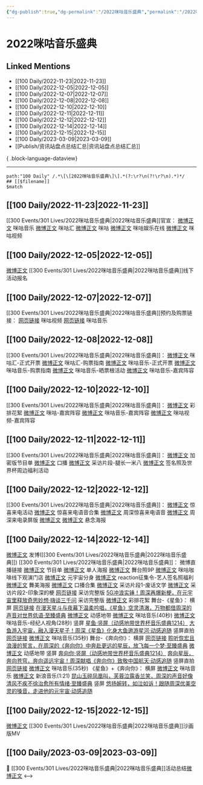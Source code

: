 ```yaml
---
{"dg-publish":true,"dg-permalink":"/2022咪咕音乐盛典","permalink":"/2022咪咕音乐盛典/","title":"2022咪咕音乐盛典","tags":[null],"created":"2022-11-24T17:49:24.000+08:00","updated":"2023-08-24T18:35:28.588+08:00"}
---
```


# 2022咪咕音乐盛典

## Linked Mentions
- [[100 Daily/2022-11-23\|2022-11-23]]
- [[100 Daily/2022-12-05\|2022-12-05]]
- [[100 Daily/2022-12-07\|2022-12-07]]
- [[100 Daily/2022-12-08\|2022-12-08]]
- [[100 Daily/2022-12-10\|2022-12-10]]
- [[100 Daily/2022-12-11\|2022-12-11]]
- [[100 Daily/2022-12-12\|2022-12-12]]
- [[100 Daily/2022-12-14\|2022-12-14]]
- [[100 Daily/2022-12-15\|2022-12-15]]
- [[100 Daily/2023-03-09\|2023-03-09]]
- [[Publish/资讯站盘点总结汇总\|资讯站盘点总结汇总]]

{ .block-language-dataview}

---

```expander
path:"100 Daily" /.*\[\[2022咪咕音乐盛典\]\].*(?:\r?\n(?!\r?\n).*)*/
## [[$filename]]
$match
```
## [[100 Daily/2022-11-23\|2022-11-23]]
[[300 Events/301 Lives/2022咪咕音乐盛典\|2022咪咕音乐盛典]]官宣：
[微博正文](https://m.weibo.cn/1867028705/4838914613061127) 咪咕音乐
[微博正文](https://m.weibo.cn/5190275658/4838915560969679) 咪咕汇
[微博正文](https://m.weibo.cn/5428441557/4838918060515994) 咪咕
[微博正文](https://m.weibo.cn/7441318559/4838917209329438) 咪咕娱乐在线
[微博正文](https://m.weibo.cn/1809436135/4838917348265835) 咪咕视频
## [[100 Daily/2022-12-05\|2022-12-05]]
[微博正文](https://weibo.com/detail/4843274743318661) [[300 Events/301 Lives/2022咪咕音乐盛典\|2022咪咕音乐盛典]]线下活动报名
## [[100 Daily/2022-12-07\|2022-12-07]]
[[300 Events/301 Lives/2022咪咕音乐盛典\|2022咪咕音乐盛典]]预约及购票链接：
[网页链接](https://weibo.cn/sinaurl?u=https%3A%2F%2Fm.miguvideo.com%2Fmgs%2Fpromotion%2Fsubject%2Fmiguhui_2022%2Fprd%2Ftopic.html%3FpwId%3D05466385107d4cd394fa0eee1564c896) 咪咕视频
[网页链接](https://weibo.cn/sinaurl?u=https%3A%2F%2Fh5.nf.migu.cn%2Fapp%2Fv4%2Fzt%2F2022%2Fmgh%2Findex.html) 咪咕音乐
## [[100 Daily/2022-12-08\|2022-12-08]]
[[300 Events/301 Lives/2022咪咕音乐盛典\|2022咪咕音乐盛典]]：
[微博正文](https://m.weibo.cn/5190275658/4844339073385579) 咪咕汇-正式开票
[微博正文](https://m.weibo.cn/5190275658/4844425639365642) 咪咕汇-购票指南
[微博正文](https://m.weibo.cn/1867028705/4844339069458725) 咪咕音乐-正式开票
[微博正文](https://m.weibo.cn/1867028705/4844425899171524) 咪咕音乐-购票指南
[微博正文](https://m.weibo.cn/1867028705/4844427098458307) 咪咕音乐-晒票根活动
[微博正文](https://m.weibo.cn/1867028705/4844453917622865) 咪咕音乐-嘉宾阵容
## [[100 Daily/2022-12-10\|2022-12-10]]
[[300 Events/301 Lives/2022咪咕音乐盛典\|2022咪咕音乐盛典]]：
[微博正文](http://weibo.com/3847403453/MiVJzDZh4) 彩排花絮
[微博正文](http://weibo.com/5428441557/MiXFJ1wEd) 咪咕-嘉宾阵容
[微博正文](http://weibo.com/1867028705/MiXMis7VI) 咪咕音乐-嘉宾阵容
[微博正文](http://weibo.com/1809436135/MiY1rh7kw) 咪咕视频-嘉宾阵容
## [[100 Daily/2022-12-11\|2022-12-11]]
[[300 Events/301 Lives/2022咪咕音乐盛典\|2022咪咕音乐盛典]]：
[微博正文](https://m.weibo.cn/1867028705/4845205419723337) 加密版节目单
[微博正文](https://m.weibo.cn/1867028705/4845550182865980) 口播
[微博正文](https://m.weibo.cn/1867028705/4845538866628208) 采访片段-腿长一米八
[微博正文](https://m.weibo.cn/1867028705/4845501742323755) 签名照及世界杯周边福利活动
## [[100 Daily/2022-12-12\|2022-12-12]]
[[300 Events/301 Lives/2022咪咕音乐盛典\|2022咪咕音乐盛典]]：
[微博正文](https://m.weibo.cn/1867028705/4845790088140173) 惊喜来电活动
[微博正文](https://m.weibo.cn/1867028705/4845798334144012) 惊喜来电语音合集
[微博正文](https://m.weibo.cn/7012740989/4845874855283631) 周深惊喜来电语音
[微博正文](https://m.weibo.cn/7012740989/4845874855283631) 周深来电录屏版
[微博正文](https://m.weibo.cn/1867028705/4845877966933972) [微博正文](https://m.weibo.cn/7441318559/4845879237809912) 悬念海报
## [[100 Daily/2022-12-14\|2022-12-14]]
[微博正文](https://m.weibo.cn/1736988591/4846692589897881) 发博([[300 Events/301 Lives/2022咪咕音乐盛典\|2022咪咕音乐盛典]])
[[300 Events/301 Lives/2022咪咕音乐盛典\|2022咪咕音乐盛典]]：
[](https://m.weibo.cn/1867028705/4846556375944835) 微博直播链接
[微博正文](https://m.weibo.cn/1867028705/4846526445126129) 节目单
[微博正文](https://m.weibo.cn/1867028705/4846375189879774) 单人海报
[微博正文](https://m.weibo.cn/7478855230/4846674688608914) 舞台照9P
[微博正文](https://m.weibo.cn/1867028705/4846379157164405) 咪咕咖啡线下观演门店
[微博正文](https://m.weibo.cn/1867028705/4846550125120241) 元宇宙分身
[微博正文](https://m.weibo.cn/1867028705/4846578101655577) reaction征集令-艺人签名照福利
[微博正文](https://m.weibo.cn/1867028705/4846606375981334) 舞美海报
[微博正文](https://m.weibo.cn/1867028705/4846577506845920) 口播合集
[微博正文](https://m.weibo.cn/1867028705/4846516781190567) 采访片段1-废话文学
[微博正文](https://m.weibo.cn/1867028705/4846668430975236) 采访片段2-印象深的梗
[网页链接](https://weibo.cn/sinaurl?u=http%3A%2F%2Fc.migu.cn%2F00fWRa%3Fifrom%3D07b073d2835f8c1d5dfde461d0d264f2) 采访完整版
[5G冲浪实锤！周深再爆新梗，在元宇宙里释放奇思妙想·嗨谈三千问](https://weibo.cn/sinaurl?u=http%3A%2F%2Fm.miguvideo.com%2Fmgs%2Fmsite%2Fprd%2FverticalScreen.html%3Fcid%3D755281359%26sharefrom%3Dmiguvideoapp) 采访完整版
[微博正文](https://m.weibo.cn/6466290670/4846718925408115) 彩排花絮
舞台-《星鱼》：
横屏
[网页链接](https://weibo.cn/sinaurl?u=http%3A%2F%2Fc.migu.cn%2F00fWPQ%3Fifrom%3D07b073d2835f8c1d5dfde461d0d264f2)
[在漫天星斗与夜幕下温柔吟唱，《星鱼》空灵清澈，万物都借周深的声音对世界低语·至臻盛典](https://weibo.cn/sinaurl?u=http%3A%2F%2Fm.miguvideo.com%2Fmgs%2Fmsite%2Fprd%2FverticalScreen.html%3Fcid%3D755316082%26sharefrom%3Dmiguvideoapp)
[微博正文](https://m.weibo.cn/5388677746/4846686168680462) 动感地带
[微博正文](https://m.weibo.cn/1867028705/4846674021454975) 咪咕音乐(40秒)
[微博正文](https://m.weibo.cn/1867028705/4846694946050297) 咪咕音乐-经纪人视角(28秒)
竖屏
[星鱼·竖屏（动感地带世界杯音乐盛典1214）](https://weibo.cn/sinaurl?u=http%3A%2F%2Fc.migu.cn%2F00fWRk%3Fifrom%3Dc3619365fe117a29da712a869118110e)
[大鱼游入宇宙，融入漫天星子！周深《星鱼》化身大鱼遨游星河·动感追随](https://weibo.cn/sinaurl?u=http%3A%2F%2Fm.miguvideo.com%2Fmgs%2Fmsite%2Fprd%2FverticalScreen.html%3Fcid%3D755318184%26sharefrom%3Dmiguvideoapp)
竖屏直拍
[网页链接](https://weibo.cn/sinaurl?u=http%3A%2F%2Fc.migu.cn%2F00fWNk%3Fifrom%3Dc3619365fe117a29da712a869118110e)
[微博正文](https://m.weibo.cn/1867028705/4846675901023210) 咪咕音乐(35秒)
舞台-《奔向你》：
横屏
[网页链接](https://weibo.cn/sinaurl?u=http%3A%2F%2Fc.migu.cn%2F00fWRt%3Fifrom%3D07b073d2835f8c1d5dfde461d0d264f2)
[聆听恢宏且浪漫的誓言，在周深的《奔向你》中奔赴更远的星辰，放飞每一个梦·至臻盛典](https://weibo.cn/sinaurl?u=http%3A%2F%2Fm.miguvideo.com%2Fmgs%2Fmsite%2Fprd%2FverticalScreen.html%3Fcid%3D755317309%26sharefrom%3Dmiguvideoapp)
[微博正文](https://m.weibo.cn/5388677746/4846687358552431) 动感地带
竖屏
[奔向你·竖屏（动感地带世界杯音乐盛典1214）](https://weibo.cn/sinaurl?u=http%3A%2F%2Fc.migu.cn%2F00fWPj%3Fifrom%3Dc3619365fe117a29da712a869118110e)
[奔向星辰，奔向苍穹，奔向遥远宇宙！周深献唱《奔向你》致敬中国航天·动感追随](https://weibo.cn/sinaurl?u=http%3A%2F%2Fm.miguvideo.com%2Fmgs%2Fmsite%2Fprd%2FverticalScreen.html%3Fcid%3D755318626%26sharefrom%3Dmiguvideoapp)
竖屏直拍
[网页链接](https://weibo.cn/sinaurl?u=http%3A%2F%2Fc.migu.cn%2F00fWRs%3Fifrom%3Dc3619365fe117a29da712a869118110e)
[微博正文](https://m.weibo.cn/1867028705/4846676457564940) 咪咕音乐(35秒)
《星鱼》+《奔向你》：
横屏
[微博正文](https://m.weibo.cn/1867028705/4846683189938613) 咪咕音乐
[微博正文](https://m.weibo.cn/1266269835/4846672658049126) 新浪音乐(1:21)
[昆山玉碎凤凰叫，芙蓉泣露香兰笑，周深的声音好像清风不疾不徐治愈所有情绪·至臻盛典](https://weibo.cn/sinaurl?u=http%3A%2F%2Fm.miguvideo.com%2Fmgs%2Fmsite%2Fprd%2FverticalScreen.html%3Fcid%3D755317638%26sharefrom%3Dmiguvideoapp)
竖屏
[悠扬婉转，如泣如诉！跟随周深优美空灵的嗓音，走进他的元宇宙·动感追随](https://weibo.cn/sinaurl?u=http%3A%2F%2Fm.miguvideo.com%2Fmgs%2Fmsite%2Fprd%2FverticalScreen.html%3Fcid%3D755318303%26sharefrom%3Dmiguvideoapp)
## [[100 Daily/2022-12-15\|2022-12-15]]
[微博正文](https://m.weibo.cn/1867028705/4846890795935429) [[300 Events/301 Lives/2022咪咕音乐盛典\|2022咪咕音乐盛典]]沙画版MV
## [[100 Daily/2023-03-09\|2023-03-09]]
🌱 [[300 Events/301 Lives/2022咪咕音乐盛典\|2022咪咕音乐盛典]]活动总结[微博正文](https://m.weibo.cn/6466290670/4877466474388437)
<-->
